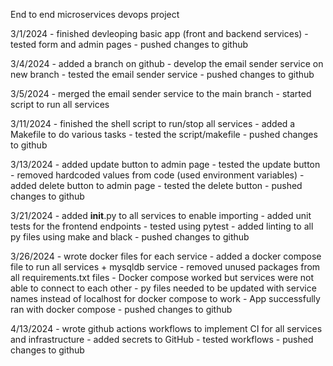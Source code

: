 End to end microservices devops project

3/1/2024 
    - finished devleoping basic app (front and backend services)
    - tested form and admin pages
    - pushed changes to github
  

3/4/2024
    - added a branch on github
    - develop the email sender service on new branch
    - tested the email sender service
    - pushed changes to github

3/5/2024
    - merged the email sender service to the main branch
    - started script to run all services

3/11/2024
    - finished the shell script to run/stop all services
    - added a Makefile to do various tasks
    - tested the script/makefile
    - pushed changes to github

3/13/2024
    - added update button to admin page
    - tested the update button
    - removed hardcoded values from code (used environment variables)
    - added delete button to admin page
    - tested the delete button
    - pushed changes to github

3/21/2024
    - added __init__.py to all services to enable importing
    - added unit tests for the frontend endpoints
    - tested using pytest
    - added linting to all py files using make and black
    - pushed changes to github

3/26/2024
    - wrote docker files for each service
    - added a docker compose file to run all services + mysqldb service
    - removed unused packages from all requirements.txt files
    - Docker compose worked but services were not able to connect to each other
    - py files needed to be updated with service names instead of localhost for docker compose to work
    - App successfully ran with docker compose
    - pushed changes to github

4/13/2024
    - wrote github actions workflows to implement CI for all services and infrastructure
    - added secrets to GitHub
    - tested workflows
    - pushed changes to github
